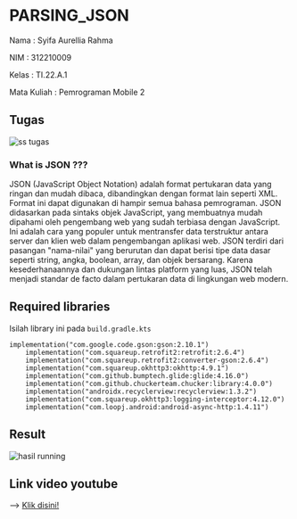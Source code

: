 # PARSING_JSON

Nama : Syifa Aurellia Rahma

NIM : 312210009

Kelas : TI.22.A.1

Mata Kuliah : Pemrograman Mobile 2

## Tugas

![ss tugas](https://github.com/syifaaurellia/PARSING_JSON/assets/115867244/c4323ed3-de7f-4d33-995b-7c0fe8a40ec7)


### What is JSON ???
JSON (JavaScript Object Notation) adalah format pertukaran data yang ringan dan mudah dibaca, dibandingkan dengan format lain seperti XML. Format ini dapat digunakan di hampir semua bahasa pemrograman. JSON didasarkan pada sintaks objek JavaScript, yang membuatnya mudah dipahami oleh pengembang web yang sudah terbiasa dengan JavaScript. Ini adalah cara yang populer untuk mentransfer data terstruktur antara server dan klien web dalam pengembangan aplikasi web. JSON terdiri dari pasangan "nama-nilai" yang berurutan dan dapat berisi tipe data dasar seperti string, angka, boolean, array, dan objek bersarang. Karena kesederhanaannya dan dukungan lintas platform yang luas, JSON telah menjadi standar de facto dalam pertukaran data di lingkungan web modern.


## Required libraries
Isilah library ini pada `build.gradle.kts`
```
implementation("com.google.code.gson:gson:2.10.1")
    implementation("com.squareup.retrofit2:retrofit:2.6.4")
    implementation("com.squareup.retrofit2:converter-gson:2.6.4")
    implementation("com.squareup.okhttp3:okhttp:4.9.1")
    implementation("com.github.bumptech.glide:glide:4.16.0")
    implementation("com.github.chuckerteam.chucker:library:4.0.0")
    implementation("androidx.recyclerview:recyclerview:1.3.2")
    implementation("com.squareup.okhttp3:logging-interceptor:4.12.0")
    implementation("com.loopj.android:android-async-http:1.4.11")
```

## Result

![hasil running](https://github.com/syifaaurellia/PARSING_JSON/assets/115867244/b763562f-a66a-44d6-a349-db61c5d74b76)

## Link video youtube
--> [Klik disini!](https://www.youtube.com/playlist?list=PLjzOeUA5F3wuNMkju1h9E6sT09Kq5ZxaV)
